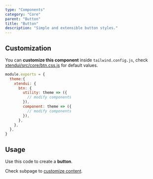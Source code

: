 ```yaml
---
type: "Components"
category: "Core"
parent: "Button"
title: "Button"
description: "Simple and extensible button styles."
---
```


## Customization

You can **customize this component** inside `tailwind.config.js`, check [xtendui/src/core/btn.css.js](https://github.com/minimit/xtendui/blob/master/src/core/btn.css.js) for default values.

```jsx
module.exports = {
  theme:{
    xtendui: {
      btn: {
        utility: theme => ({
          // modify components
        }),
        component: theme => ({
          // modify components
        }),
      },
    },
  },
}
```

## Usage

Use this code to create a **button**.

<demo>
  <demovanilla src="vanilla/components/core/button/usage">
  </demovanilla>
</demo>

Check subpage to [customize content](/components/core/button/content).
